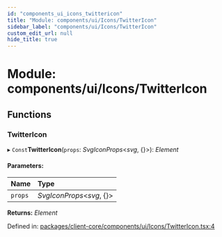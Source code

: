 ```yaml
---
id: "components_ui_icons_twittericon"
title: "Module: components/ui/Icons/TwitterIcon"
sidebar_label: "components/ui/Icons/TwitterIcon"
custom_edit_url: null
hide_title: true
---
```


# Module: components/ui/Icons/TwitterIcon

## Functions

### TwitterIcon

▸ `Const`**TwitterIcon**(`props`: *SvgIconProps*<*svg*, {}\>): *Element*

#### Parameters:

Name | Type |
:------ | :------ |
`props` | *SvgIconProps*<*svg*, {}\> |

**Returns:** *Element*

Defined in: [packages/client-core/components/ui/Icons/TwitterIcon.tsx:4](https://github.com/xr3ngine/xr3ngine/blob/66a84a950/packages/client-core/components/ui/Icons/TwitterIcon.tsx#L4)
